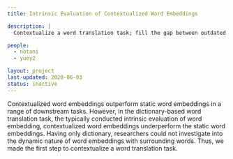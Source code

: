 ```yaml
---
title: Intrinsic Evaluation of Contextualized Word Embeddings

description: |
  Contextualize a word translation task; fill the gap between outdated dictionary-based word translation tasks and update contextualized word embedding evaluation.

people:
  - notani
  - yuey2

layout: project
last-updated: 2020-06-03
status: inactive
---
```


Contextualized word embeddings outperform static word embeddings in a range of downstream tasks. However, in the dictionary-based word translation task, the typically conducted intrinsic evaluation of word embedding, contextualized word embeddings underperform the static word embeddings. Having only dictionary, researchers could not investigate into the dynamic nature of word embeddings with surrounding words. Thus, we made the first step to contextualize a word translation task.
